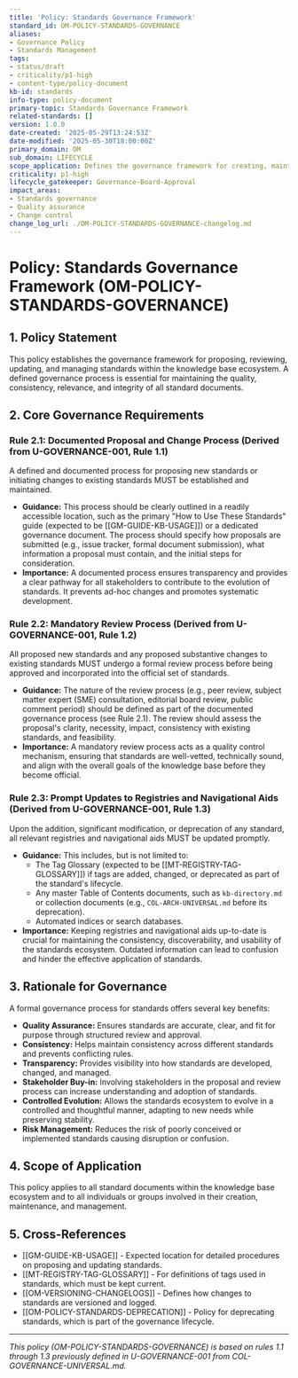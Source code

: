 ```yaml
---
title: 'Policy: Standards Governance Framework'
standard_id: OM-POLICY-STANDARDS-GOVERNANCE
aliases:
- Governance Policy
- Standards Management
tags:
- status/draft
- criticality/p1-high
- content-type/policy-document
kb-id: standards
info-type: policy-document
primary-topic: Standards Governance Framework
related-standards: []
version: 1.0.0
date-created: '2025-05-29T13:24:53Z'
date-modified: '2025-05-30T18:00:00Z'
primary_domain: OM
sub_domain: LIFECYCLE
scope_application: Defines the governance framework for creating, maintaining, and managing standards within the knowledge base.
criticality: p1-high
lifecycle_gatekeeper: Governance-Board-Approval
impact_areas:
- Standards governance
- Quality assurance
- Change control
change_log_url: ./OM-POLICY-STANDARDS-GOVERNANCE-changelog.md
---
```

# Policy: Standards Governance Framework (OM-POLICY-STANDARDS-GOVERNANCE)

## 1. Policy Statement

This policy establishes the governance framework for proposing, reviewing, updating, and managing standards within the knowledge base ecosystem. A defined governance process is essential for maintaining the quality, consistency, relevance, and integrity of all standard documents.

## 2. Core Governance Requirements

### Rule 2.1: Documented Proposal and Change Process (Derived from U-GOVERNANCE-001, Rule 1.1)
A defined and documented process for proposing new standards or initiating changes to existing standards MUST be established and maintained.
*   **Guidance:** This process should be clearly outlined in a readily accessible location, such as the primary "How to Use These Standards" guide (expected to be [[GM-GUIDE-KB-USAGE]]) or a dedicated governance document. The process should specify how proposals are submitted (e.g., issue tracker, formal document submission), what information a proposal must contain, and the initial steps for consideration.
*   **Importance:** A documented process ensures transparency and provides a clear pathway for all stakeholders to contribute to the evolution of standards. It prevents ad-hoc changes and promotes systematic development.

### Rule 2.2: Mandatory Review Process (Derived from U-GOVERNANCE-001, Rule 1.2)
All proposed new standards and any proposed substantive changes to existing standards MUST undergo a formal review process before being approved and incorporated into the official set of standards.
*   **Guidance:** The nature of the review process (e.g., peer review, subject matter expert (SME) consultation, editorial board review, public comment period) should be defined as part of the documented governance process (see Rule 2.1). The review should assess the proposal's clarity, necessity, impact, consistency with existing standards, and feasibility.
*   **Importance:** A mandatory review process acts as a quality control mechanism, ensuring that standards are well-vetted, technically sound, and align with the overall goals of the knowledge base before they become official.

### Rule 2.3: Prompt Updates to Registries and Navigational Aids (Derived from U-GOVERNANCE-001, Rule 1.3)
Upon the addition, significant modification, or deprecation of any standard, all relevant registries and navigational aids MUST be updated promptly.
*   **Guidance:** This includes, but is not limited to:
    *   The Tag Glossary (expected to be [[MT-REGISTRY-TAG-GLOSSARY]]) if tags are added, changed, or deprecated as part of the standard's lifecycle.
    *   Any master Table of Contents documents, such as `kb-directory.md` or collection documents (e.g., `COL-ARCH-UNIVERSAL.md` before its deprecation).
    *   Automated indices or search databases.
*   **Importance:** Keeping registries and navigational aids up-to-date is crucial for maintaining the consistency, discoverability, and usability of the standards ecosystem. Outdated information can lead to confusion and hinder the effective application of standards.

## 3. Rationale for Governance

A formal governance process for standards offers several key benefits:

*   **Quality Assurance:** Ensures standards are accurate, clear, and fit for purpose through structured review and approval.
*   **Consistency:** Helps maintain consistency across different standards and prevents conflicting rules.
*   **Transparency:** Provides visibility into how standards are developed, changed, and managed.
*   **Stakeholder Buy-in:** Involving stakeholders in the proposal and review process can increase understanding and adoption of standards.
*   **Controlled Evolution:** Allows the standards ecosystem to evolve in a controlled and thoughtful manner, adapting to new needs while preserving stability.
*   **Risk Management:** Reduces the risk of poorly conceived or implemented standards causing disruption or confusion.

## 4. Scope of Application

This policy applies to all standard documents within the knowledge base ecosystem and to all individuals or groups involved in their creation, maintenance, and management.

## 5. Cross-References
- [[GM-GUIDE-KB-USAGE]] - Expected location for detailed procedures on proposing and updating standards.
- [[MT-REGISTRY-TAG-GLOSSARY]] - For definitions of tags used in standards, which must be kept current.
- [[OM-VERSIONING-CHANGELOGS]] - Defines how changes to standards are versioned and logged.
- [[OM-POLICY-STANDARDS-DEPRECATION]] - Policy for deprecating standards, which is part of the governance lifecycle.

---
*This policy (OM-POLICY-STANDARDS-GOVERNANCE) is based on rules 1.1 through 1.3 previously defined in U-GOVERNANCE-001 from COL-GOVERNANCE-UNIVERSAL.md.*
